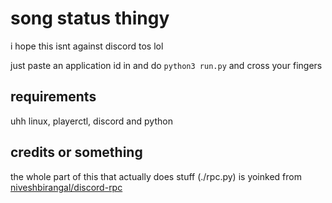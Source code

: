 # song status thingy

i hope this isnt against discord tos lol

just paste an application id in and do `python3 run.py` and cross your fingers

## requirements

uhh linux, playerctl, discord and python

## credits or something

the whole part of this that actually does stuff (./rpc.py) is yoinked from [niveshbirangal/discord-rpc](https://github.com/niveshbirangal/discord-rpc)